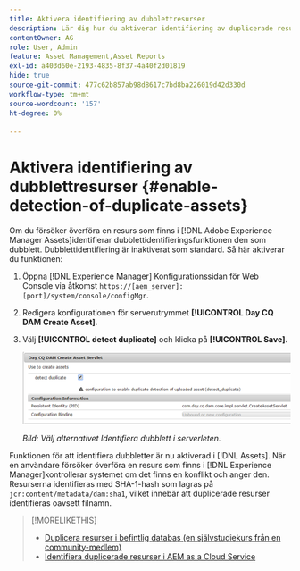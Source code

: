 ```yaml
---
title: Aktivera identifiering av dubblettresurser
description: Lär dig hur du aktiverar identifiering av duplicerade resurser i Experience Manager.
contentOwner: AG
role: User, Admin
feature: Asset Management,Asset Reports
exl-id: a403d60e-2193-4835-8f37-4a40f2d01819
hide: true
source-git-commit: 477c62b857ab98d8617c7bd8ba226019d42d330d
workflow-type: tm+mt
source-wordcount: '157'
ht-degree: 0%

---
```


# Aktivera identifiering av dubblettresurser {#enable-detection-of-duplicate-assets}

Om du försöker överföra en resurs som finns i [!DNL Adobe Experience Manager Assets]identifierar dubblettidentifieringsfunktionen den som dubblett. Dubblettidentifiering är inaktiverat som standard. Så här aktiverar du funktionen:

1. Öppna [!DNL Experience Manager] Konfigurationssidan för Web Console via åtkomst `https://[aem_server]:[port]/system/console/configMgr`.
1. Redigera konfigurationen för serverutrymmet **[!UICONTROL Day CQ DAM Create Asset]**.
1. Välj **[!UICONTROL detect duplicate]** och klicka på **[!UICONTROL Save]**.

   ![Välj alternativet Identifiera dubblett i serverleten](assets/chlimage_1-377.png)

   *Bild: Välj alternativet Identifiera dubblett i serverleten.*

Funktionen för att identifiera dubbletter är nu aktiverad i [!DNL Assets]. När en användare försöker överföra en resurs som finns i [!DNL Experience Manager]kontrollerar systemet om det finns en konflikt och anger den. Resurserna identifieras med SHA-1-hash som lagras på `jcr:content/metadata/dam:sha1`, vilket innebär att duplicerade resurser identifieras oavsett filnamn.

>[!MORELIKETHIS]
>
>* [Duplicera resurser i befintlig databas (en självstudiekurs från en community-medlem)](https://experience-aem.blogspot.com/2019/06/aem-65-find-duplicate-assets-binaries-in-existing-repository.html)
>* [Identifiera duplicerade resurser i AEM as a Cloud Service](https://experienceleague.adobe.com/docs/experience-manager-cloud-service/content/assets/admin/detect-duplicate-assets.html)
